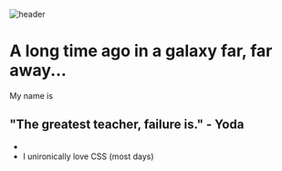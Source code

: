 ![header](https://capsule-render.vercel.app/api?text=Welcome&animation=fadeIn?type=waving&color=timeAuto)

# A long time ago in a galaxy far, far away...

My name is 

## "The greatest teacher, failure is." - Yoda
- 
- I unironically love CSS (most days)


<div id="section_1" align="center">
</div>
